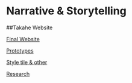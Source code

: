# Narrative & Storytelling

##Takahe Website

[Final Website](http://ingahampton.github.io/Narrative-and-Storytelling/bird-story.html)

[Prototypes](http://ingahampton.github.io/Narrative-and-Storytelling/prototypes.html)

[Style tile & other](https://www.flickr.com/photos/128425558@N08/albums/72157662835589830)

[Research](http://ingahampton.github.io/Narrative-and-Storytelling/research.html)

